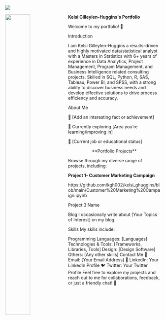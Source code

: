  <img src="https://github.com/kgh002/kelsi_ghuggins/assets/153667190/480ffb55-982f-4910-a457-784f2d28357e" align="center">


**Kelsi Gilleylen-Huggins's Portfolio** 
                                                                   <img src="https://github.com/kgh002/kelsi_ghuggins/assets/153667190/75b28825-8ea6-477c-a181-668a60855d19" align="left" width=40% height=50%>


                                                                                
Welcome to my portfolio! 👋



Introduction

I am Kelsi Gilleylen-Huggins a results-driven and highly motivated data/statistical analyst with a Masters in Statistics with 6+ years of experience in Data Analytics, Project Management, Program Management, and Business Intelligence related consulting projects. Skilled in SQL, Python, R, SAS, Tableau, Power BI, and SPSS, with a strong ability to discover business needs and develop effective solutions to drive process efficiency and accuracy. 


About Me

🌟 [Add an interesting fact or achievement]

🌱 Currently exploring [Area you're learning/improving in]

💼 [Current job or educational status]

<p align="center">**Portfolio Projects**</p>




Browse through my diverse range of projects, including:

**Project 1- Customer Marketing Campaign**
<p align="left">https://github.com/kgh002/kelsi_ghuggins/blob/main/Customer%20Marketing%20Campaign.ipynb</p>

Project 3 Name


Blog
I occasionally write about [Your Topics of Interest] on my blog.

Skills
My skills include:

Programming Languages: [Languages]
Technologies & Tools: [Frameworks, Libraries, Tools]
Design: [Design Software]
Others: [Any other skills]
Contact Me
📧 Email: [Your Email Address]
🔗 LinkedIn: Your LinkedIn Profile
🐦 Twitter: Your Twitter Profile
Feel free to explore my projects and reach out to me for collaborations, feedback, or just a friendly chat! 🚀

